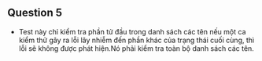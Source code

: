 ##  Question 5

-  Test này chỉ kiểm tra phần tử đầu trong danh sách  các tên nếu một ca kiểm thử gây ra lỗi lây nhiễm đến phần khác của trạng thái cuối cùng, thì lỗi sẽ không được phát hiện.Nó  phải kiểm tra toàn bộ danh sách các tên. 